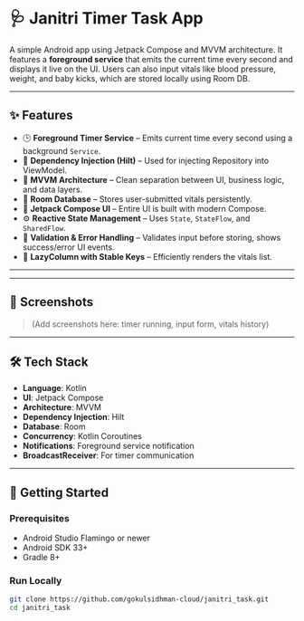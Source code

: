 # 🩺 Janitri Timer Task App

A simple Android app using Jetpack Compose and MVVM architecture. It features a **foreground service** that emits the current time every second and displays it live on the UI. Users can also input vitals like blood pressure, weight, and baby kicks, which are stored locally using Room DB.

---

## ✨ Features

- 🕒 **Foreground Timer Service** – Emits current time every second using a background `Service`.
- 💉 **Dependency Injection (Hilt)** – Used for injecting Repository into ViewModel.
- 🧠 **MVVM Architecture** – Clean separation between UI, business logic, and data layers.
- 🧾 **Room Database** – Stores user-submitted vitals persistently.
- 📱 **Jetpack Compose UI** – Entire UI is built with modern Compose.
- ⚙️ **Reactive State Management** – Uses `State`, `StateFlow`, and `SharedFlow`.
- 🧪 **Validation & Error Handling** – Validates input before storing, shows success/error UI events.
- 📃 **LazyColumn with Stable Keys** – Efficiently renders the vitals list.

---


---

## 📸 Screenshots

> (Add screenshots here: timer running, input form, vitals history)

---

## 🛠 Tech Stack

- **Language**: Kotlin
- **UI**: Jetpack Compose
- **Architecture**: MVVM
- **Dependency Injection**: Hilt
- **Database**: Room
- **Concurrency**: Kotlin Coroutines
- **Notifications**: Foreground service notification
- **BroadcastReceiver**: For timer communication

---

## 🚀 Getting Started

### Prerequisites
- Android Studio Flamingo or newer
- Android SDK 33+
- Gradle 8+

### Run Locally

```bash
git clone https://github.com/gokulsidhman-cloud/janitri_task.git
cd janitri_task

